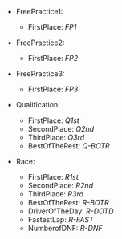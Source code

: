 - FreePractice1:
    - FirstPlace: *FP1*
- FreePractice2:
    - FirstPlace: *FP2*
- FreePractice3: 
    - FirstPlace: *FP3*

- Qualification:
    - FirstPlace: *Q1st*
    - SecondPlace: *Q2nd*
    - ThirdPlace: *Q3rd*
    - BestOfTheRest: *Q-BOTR*

- Race:
    - FirstPlace: *R1st*
    - SecondPlace: *R2nd*
    - ThirdPlace: *R3rd*
    - BestOfTheRest: *R-BOTR*
    - DriverOfTheDay: *R-DOTD*
    - FastestLap: *R-FAST*
    - NumberofDNF: *R-DNF*